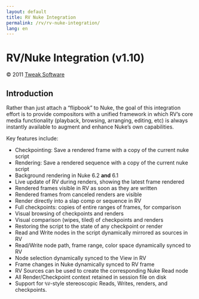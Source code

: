 ```yaml
---
layout: default
title: RV Nuke Integration
permalink: /rv/rv-nuke-integration/
lang: en
---
```


# RV/Nuke Integration (v1.10)

© 2011 [Tweak Software](http://tweaksoftware.com/)

## Introduction

Rather than just attach a “flipbook” to Nuke, the goal of this integration effort is to provide compositors with a unified framework in which RV’s core media functionality (playback, browsing, arranging, editing, etc) is always instantly available to augment and enhance Nuke’s own capabilities.

Key features include:

* Checkpointing: Save a rendered frame with a copy of the current nuke script
* Rendering: Save a rendered sequence with a copy of the current nuke script
* Background rendering in Nuke 6.2 **and** 6.1
* Live update of RV during renders, showing the latest frame rendered
* Rendered frames visible in RV as soon as they are written
* Rendered frames from canceled renders are visible
* Render directly into a slap comp or sequence in RV
* Full checkpoints: copies of entire ranges of frames, for comparison
* Visual browsing of checkpoints and renders
* Visual comparison (wipes, tiled) of checkpoints and renders
* Restoring the script to the state of any checkpoint or render
* Read and Write nodes in the script dynamically mirrored as sources in RV
* Read/Write node path, frame range, color space dynamically synced to RV
* Node selection dynamically synced to the View in RV
* Frame changes in Nuke dynamically synced to RV frame
* RV Sources can be used to create the corresponding Nuke Read node
* All Render/Checkpoint context retained in session file on disk
* Support for `%V`-style stereoscopic Reads, Writes, renders, and checkpoints.

